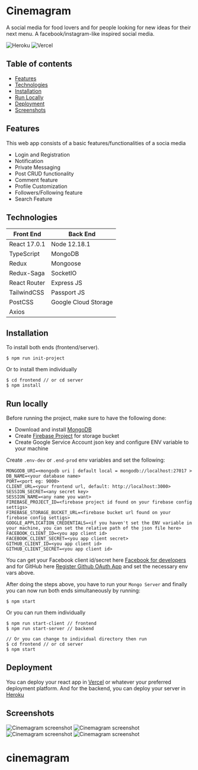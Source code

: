 # Cinemagram

A social media for food lovers and for people looking for new ideas for their next menu. A facebook/instagram-like inspired social media.

![Heroku](https://heroku-badge.herokuapp.com/?app=cinemagram-social) ![Vercel](https://vercelbadge.vercel.app/api/jgudo/cinemagram)

## Table of contents

- [Features](#features)
- [Technologies](#technologies)
- [Installation](#installation)
- [Run Locally](#run_local)
- [Deployment](#deployment)
- [Screenshots](#screenshots)

## Features

This web app consists of a basic features/functionalities of a socia media

- Login and Registration
- Notification
- Private Messaging
- Post CRUD functionality
- Comment feature
- Profile Customization
- Followers/Following feature
- Search Feature

## Technologies

| Front End    | Back End             |
| ------------ | -------------------- |
| React 17.0.1 | Node 12.18.1         |
| TypeScript   | MongoDB              |
| Redux        | Mongoose             |
| Redux-Saga   | SocketIO             |
| React Router | Express JS           |
| TailwindCSS  | Passport JS          |
| PostCSS      | Google Cloud Storage |
| Axios        |                      |

## Installation

To install both ends (frontend/server).

```
$ npm run init-project
```

Or to install them individually

```
$ cd frontend // or cd server
$ npm install
```

## Run locally

Before running the project, make sure to have the following done:

- Download and install [MongoDB](https://www.mongodb.com/)
- Create [Firebase Project](https://console.firebase.google.com/u/0/) for storage bucket
- Create Google Service Account json key and configure ENV variable to your machine

Create `.env-dev` or `.end-prod` env variables and set the following:

```
MONGODB_URI=<mongodb uri | default local = mongodb://localhost:27017 >
DB_NAME=<your database name>
PORT=<port eg: 9000>
CLIENT_URL=<your frontend url, default: http://localhost:3000>
SESSION_SECRET=<any secret key>
SESSION_NAME=<any name you want>
FIREBASE_PROJECT_ID=<firebase project id found on your firebase config settigs>
FIREBASE_STORAGE_BUCKET_URL=<firebase bucket url found on your firebase config settigs>
GOOGLE_APPLICATION_CREDENTIALS=<if you haven't set the ENV variable in your machine, you can set the relative path of the json file here>
FACEBOOK_CLIENT_ID=<you app client id>
FACEBOOK_CLIENT_SECRET=<you app client secret>
GITHUB_CLIENT_ID=<you app client id>
GITHUB_CLIENT_SECRET=<you app client id>
```

You can get your Facebook client id/secret here [Facebook for developers](http://developers.facebook.com/) and for GitHub here [Register Github OAuth App](https://github.com/settings/applications/new) and set the necessary env vars above.

After doing the steps above, you have to run your `Mongo Server` and finally you can now run both ends simultaneously by running:

```
$ npm start
```

Or you can run them individually

```
$ npm run start-client // frontend
$ npm run start-server // backend

// Or you can change to individual directory then run
$ cd frontend // or cd server
$ npm start
```

## Deployment

You can deploy your react app in [Vercel](http://vercel.app/) or whatever your preferred deployment platform.
And for the backend, you can deploy your server in [Heroku](https://heroku.com)

## Screenshots

![Cinemagram screenshot](https://raw.githubusercontent.com/jgudo/cinemagram/master/frontend/src/images/screen1.png)
![Cinemagram screenshot](https://raw.githubusercontent.com/jgudo/cinemagram/master/frontend/src/images/screen2.png)
![Cinemagram screenshot](https://raw.githubusercontent.com/jgudo/cinemagram/master/frontend/src/images/screen3.png)
![Cinemagram screenshot](https://raw.githubusercontent.com/jgudo/cinemagram/master/frontend/src/images/screen4.png)

# cinemagram
